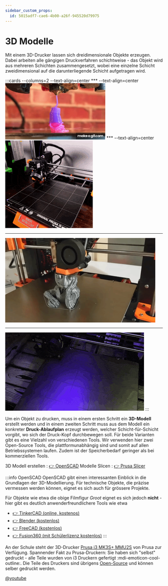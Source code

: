```yaml
---
sidebar_custom_props:
  id: 5015adf7-cae6-4b00-a26f-945520d79975
---
```

# 3D Modelle 

Mit einem 3D-Drucker lassen sich dreidimensionale Objekte erzeugen. Dabei arbeiten alle gängigen Druckverfahren schichtweise - das Objekt wird aus mehreren Schichten zusammengesetzt, wobei eine einzelne Schicht zweidimensional auf die darunterliegende Schicht aufgetragen wird.

:::cards --columns=2 --text-align=center
*** --text-align=center
![--width=996px](images/prusa-timelapse-01.gif)
*** --text-align=center
![](images/prusa-timelapse-02.gif)
***
![Groot --width=996px](images/prusa-timelapse-03.gif)
***
![--width=996px](images/prusa-timelapse-04.gif)
:::

Um ein Objekt zu drucken, muss in einem ersten Schritt ein **3D-Modell** erstellt werden und in einem zweiten Schritt muss aus dem Modell ein konkreter **Druck-Ablaufplan** erzeugt werden, welcher Schicht-für-Schicht vorgibt, wo sich der Druck-Kopf durchbewegen soll. Für beide Varianten gibt es eine Vielzahl von verschiedenen Tools. Wir verwenden hier zwei Open-Source Tools, die plattformunabhängig sind und somit auf allen Betriebssystemen laufen. Zudem ist der Speicherbedarf geringer als bei kommerziellen Tools.

3D Modell erstellen
: [👉 OpenSCAD](https://www.openscad.org/)
Modelle Slicen
: [👉 Prusa Slicer](https://www.prusa3d.com/page/prusaslicer_424/)

:::info OpenSCAD
OpenSCAD gibt einen interessanten Einblick in die Grundlagen der 3D-Modellierung. Für technische Objekte, die präzise vermessen werden können, eignet es sich auch für grössere Projekte. 

Für Objekte wie etwa die obige Filmfigur *Groot* eignet es sich jedoch **nicht** - hier gibt es deutlich anwenderfreundlichere Tools wie etwa
- [👉 TinkerCAD (online, kostenos)](https://www.tinkercad.com/)
- [👉 Blender (kostenlos)](https://studio.blender.org/training/3d-printing/)
- [👉 FreeCAD (kostenlos)](https://www.freecad.org/)
- [👉 Fusion360 (mit Schülerlizenz kostenlos)](https://www.autodesk.com/products/fusion-360/education)
:::

An der Schule steht der 3D-Drucker [Prusa i3 MK3S+ MMU2S](https://www.prusa3d.com/de/kategorie/original-prusa-i3-mk3s/) von Prusa zur Verfügung. Spannender Fakt zu Prusa-Druckern: Sie haben sich "selbst" gedruckt - alle Teile wurden von i3 Druckern gefertigt :mdi-emoticon-cool-outline:. Die Teile des Druckers sind übrigens [Open-Source](https://github.com/prusa3d/Original-Prusa-i3) und können selber gedruckt werden.

[@youtube](https://www.youtube.com/embed/gdnRkE1dRTI)
